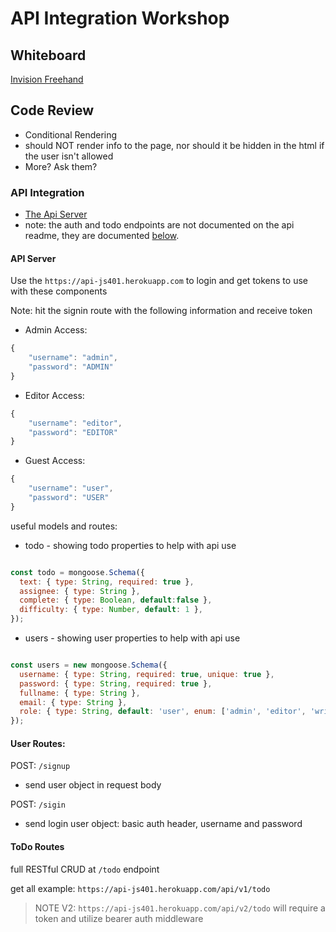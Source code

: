 # API Integration Workshop

## Whiteboard

[Invision Freehand]()

## Code Review

- Conditional Rendering
- should NOT render info to the page, nor should it be hidden in the html if the user isn't allowed 
- More?  Ask them?

### API Integration

- [The Api Server](https://codefellows.github.io/code-401-javascript-guide/curriculum/apps-and-libraries/api-server/)
- note:  the auth and todo endpoints are not documented on the api readme, they are documented [below](#user-routes).
#### API Server

Use the `https://api-js401.herokuapp.com` to login and get tokens to use with these components

Note: hit the signin route with the following information and receive token
- Admin Access: 
```javascript
{
    "username": "admin",
    "password": "ADMIN"
}
```
- Editor Access: 
```javascript
{
    "username": "editor",
    "password": "EDITOR"
}
```
- Guest Access: 
```javascript
{
    "username": "user",
    "password": "USER"
}
```

useful models and routes:
- todo - showing todo properties to help with api use
```javascript

const todo = mongoose.Schema({
  text: { type: String, required: true },
  assignee: { type: String },
  complete: { type: Boolean, default:false },
  difficulty: { type: Number, default: 1 },
});

```

- users - showing user properties to help with api use
```javascript

const users = new mongoose.Schema({
  username: { type: String, required: true, unique: true },
  password: { type: String, required: true },
  fullname: { type: String },
  email: { type: String },
  role: { type: String, default: 'user', enum: ['admin', 'editor', 'writer','user'] },
});

```

#### User Routes: 

POST:  `/signup` 

- send user object in request body

POST:  `/sigin` 

- send login user object:  basic auth header, username and password 

#### ToDo Routes

full RESTful CRUD at `/todo` endpoint

get all example:  `https://api-js401.herokuapp.com/api/v1/todo`

> NOTE V2:  `https://api-js401.herokuapp.com/api/v2/todo` will require a token and utilize bearer auth middleware
